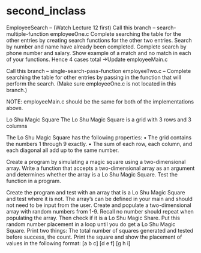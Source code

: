 # second_inclass

EmployeeSearch – (Watch Lecture 12 first)
Call this branch – search-multiple-function
employeeOne.c Complete searching the table for the other entries by creating search functions for the other two entries. Search by number and name have already been completed. Complete search by phone number and salary.   Show example of a match and no match in each of your functions. Hence 4 cases total ->Update employeeMain.c

Call this branch – single-search-pass-function
employeeTwo.c – Complete searching the table for other entries by passing in the function that will perform the search. (Make sure employeeOne.c is not located in this branch.) 

NOTE: employeeMain.c should be the same for both of the implementations above. 

Lo Shu Magic Square
The Lo Shu Magic Square is a grid with 3 rows and 3 columns 

The Lo Shu Magic Square has the following properties: 
• The grid contains the numbers 1 through 9 exactly. 
• The sum of each row, each column, and each diagonal all add up to the same number. 

Create a program by simulating a magic square using a two-dimensional array. Write a function that accepts a two-dimensional array as an argument and determines whether the array is a Lo Shu Magic Square. Test the function in a program. 

Create the program and test with an array that is a Lo Shu Magic Square and test where it is not. The array’s can be defined in your main and should not need to be input from the user.
Create and populate a two-dimensional array with random numbers from 1-9. Recall no number should repeat when populating the array. Then check if it is a Lo Shu Magic Share. Put this random number placement in a loop until you do get a Lo Shu Magic Square.   Print two things:
The total number of squares generated and tested before success, the count.
Print the square and show the placement of values in the following format:
[a b c]
[d e f]
[g h i]
